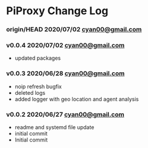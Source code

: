 # PiProxy Change Log

### **origin/HEAD** 2020/07/02 cyan00@gmail.com


### **v0.0.4** 2020/07/02 cyan00@gmail.com

- updated packages

### **v0.0.3** 2020/06/28 cyan00@gmail.com

- noip refresh bugfix
- deleted logs
- added logger with geo location and agent analysis

### **v0.0.2** 2020/06/27 cyan00@gmail.com

- readme and systemd file update
- initial commit
- Initial commit
